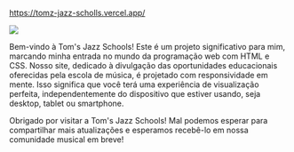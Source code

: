 https://tomz-jazz-scholls.vercel.app/

<img src="https://jazzschoolaad.netlify.app/29961563d44a51fbed9e.svg">

Bem-vindo à Tom's Jazz Schools! Este é um projeto significativo para mim, marcando minha entrada no mundo da programação web com HTML e CSS. Nosso site, dedicado à divulgação das oportunidades educacionais oferecidas pela escola de música, é projetado com responsividade em mente. Isso significa que você terá uma experiência de visualização perfeita, independentemente do dispositivo que estiver usando, seja desktop, tablet ou smartphone.

Obrigado por visitar a Tom's Jazz Schools! Mal podemos esperar para compartilhar mais atualizações e esperamos recebê-lo em nossa comunidade musical em breve!
